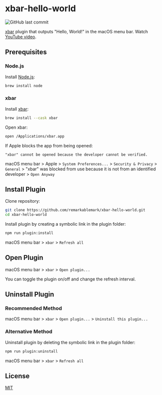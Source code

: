 # xbar-hello-world

![GitHub last commit](https://img.shields.io/github/last-commit/remarkablemark/xbar-hello-world)

[xbar](https://github.com/matryer/xbar) plugin that outputs "Hello, World!" in the macOS menu bar. Watch [YouTube video](https://youtu.be/XaxvMgXoYMw).

## Prerequisites

### Node.js

Install [Node.js](https://nodejs.org/):

```sh
brew install node
```

### xbar

Install [xbar](https://xbarapp.com/):

```sh
brew install --cask xbar
```

Open xbar:

```sh
open /Applications/xbar.app
```

If Apple blocks the app from being opened:

```
"xbar" cannot be opened because the developer cannot be verified.
```

macOS menu bar > Apple > `System Preferences...` > `Security & Privacy` > `General` > "xbar" was blocked from use because it is not from an identified developer > `Open Anyway`

## Install Plugin

Clone repository:

```sh
git clone https://github.com/remarkablemark/xbar-hello-world.git
cd xbar-hello-world
```

Install plugin by creating a symbolic link in the plugin folder:

```sh
npm run plugin:install
```

macOS menu bar > `xbar` > `Refresh all`

## Open Plugin

macOS menu bar > `xbar` > `Open plugin...`

You can toggle the plugin on/off and change the refresh interval.

## Uninstall Plugin

### Recommended Method

macOS menu bar > `xbar` > `Open plugin...` > `Uninstall this plugin...`

### Alternative Method

Uninstall plugin by deleting the symbolic link in the plugin folder:

```sh
npm run plugin:uninstall
```

macOS menu bar > `xbar` > `Refresh all`

## License

[MIT](LICENSE)
